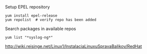 Setup EPEL repository

    yum install epel-release  
    yum repolist  # verify repo has been added
    
Search packages in available repos

    yum list "*syslog-ng*"

http://wiki.reisinge.net/Linux1/InstalaciaLinuxuSpravaBalikov/RedHat
